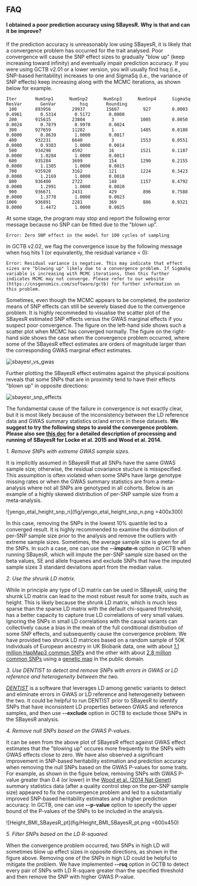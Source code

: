 ## FAQ

#### I obtained a poor prediction accuracy using SBayesR. Why is that and can it be improve?

If the prediction accuracy is unreasonably low using SBayesR, it is likely that a convergence problem has occurred for the trait analysed. Poor convergence will cause the SNP effect sizes to gradually "blow up" (keep increasing toward infinity) and eventually impair prediction accuracy. If you were using GCTB v2.01 or a lower version, you will usually find hsq (i.e., SNP-based heritability) increases to one and SigmaSq (i.e., the variance of SNP effects) keep increasing along with the MCMC iterations, as shown below for example. 

```
Iter       NumSnp1      NumSnp2      NumSnp3      NumSnp4      SigmaSq      ResVar       GenVar         hsq       Rounding
 100       893956        29937        15607         927        0.0003       0.4961       0.5314       0.5172       0.0000 
 200       915615        23804          3          1005        0.0050       0.0024       0.7879       0.9970       0.0024 
 300       927659        11282          1          1485        0.0188       0.0000       0.8639       1.0000       0.0017 
 400       932231        6640           3          1553        0.0551       0.0000       0.9383       1.0000       0.0014 
 500       934298        4592          16          1521        0.1187       0.0000       1.0284       1.0000       0.0013 
 600       935284        3699          154         1290        0.2155       0.0000       1.1305       1.0000       0.0015 
 700       935920        3162          121         1224        0.3423       0.0000       1.2169       1.0000       0.0018 
 800       936400        2722          148         1157        0.4792       0.0000       1.2991       1.0000       0.0020 
 900       936671        2431          429          896        0.7588       0.0000       1.3778       1.0000       0.0023 
1000       936891        2281          369          886        0.9321       0.0000       1.4472       1.0000       0.0025 
```

At some stage, the program may stop and report the following error message because no SNP can be fitted due to the "blown up".

```
Error: Zero SNP effect in the model for 100 cycles of sampling
```

In GCTB v2.02, we flag the convergence issue by the following message when hsq hits 1 (or equivalently, the residual variance < 0):

```
Error: Residual variance is negative. This may indicate that effect sizes are "blowing up" likely due to a convergence problem. If SigmaSq variable is increasing with MCMC iterations, then this further indicates MCMC may not converge. Please refer to our website (https://cnsgenomics.com/software/gctb) for further information on this problem.
```

Sometimes, even though the MCMC appears to be completed, the posterior means of SNP effects can still be severely biased due to the convergence problem. It is highly recommeded to visualise the scatter plot of the SBayesR estimated SNP effects versus the GWAS marginal effects if you suspect poor convergence. The figure on the left-hand side shows such a scatter plot when MCMC has converged normally. The figure on the right-hand side shows the case when the convergence problem occurred, where some of the SBayesR effect estimates are orders of magnitude larger than the corresponding GWAS marginal effect estimates.

![sbayesr_vs_gwas](fig/sbayesr_vs_gwas.png)

Further plotting the SBayesR effect estimates against the physical positions reveals that some SNPs that are in proximity tend to have their effects "blown up" in opposite directions:

![sbayesr_snp_effects](fig/sbayesr_snp_effects.png)

The fundamental cause of the failure in convergence is not exactly clear, but it is most likely because of the inconsistency between the LD reference data and GWAS summary statistics or/and errors in these datasets. **We suggest to try the following steps to avoid the convergence problem. Please also see [this doc](https://www.dropbox.com/sh/9aougeoxw4ygo8k/AAD6PT3a3ggv1-KYHytbeUNha?dl=0) for a detailed description of processing and running of SBayesR for Locke et al. 2015 and Wood et al. 2014.**

*1. Remove SNPs with extreme GWAS sample sizes.*

It is implicitly assumed in SBayesR that all SNPs have the same GWAS sample size; otherwise, the residual covariance stucture is misspecified. This assumption is often violated when some SNPs have large genotype missing rates or when the GWAS summary statistics are from a meta-analysis where not all SNPs are genotyped in all cohorts. Below is an example of a highly skewed distribution of per-SNP sample size from a meta-analysis.

![yengo_etal_height_snp_n](fig/yengo_etal_height_snp_n.png =400x300)

In this case, removing the SNPs in the lowest 10% quantile led to a converged result. It is highly recommended to examine the distribution of per-SNP sample size prior to the analysis and remove the outliers with extreme sample sizes. Sometimes, the average sample size is given for all the SNPs. In such a case, one can use the **--impute-n** option in GCTB when running SBayesR, which will impute the per-SNP sample size based on the beta values, SE and allele frquenes and exclude SNPs that have the imputed sample sizes 3 standard deviations apart from the median value.

*2. Use the shrunk LD matrix.*

While in principle any type of LD matrix can be used in SBayesR, using the shurnk LD matrix can lead to the most robust result for some traits, such as height. This is likely because the shrunk LD matrix, which is much less sparse than the sparse LD matrix with the default chi-squared threshold, has a better capacity to capture true LD correlations of very small values. Ignoring the SNPs in small LD correlations with the causal variants can collectively cause a bias in the mean of the full conditional distribution of some SNP effects, and subsequently cause the convergence problem. We have provided two shrunk LD matrices based on a random sample of 50K individuals of European ancestry in UK Biobank data, one with about [1.1 million HapMap3 common SNPs](https://zenodo.org/record/3350914#.XyFfnC17G8o) and the other with about [2.8 million common SNPs](https://zenodo.org/record/3375373#.XyFgOS17G8o) using a [genetic map](https://github.com/joepickrell/1000-genomes-genetic-maps) in the public domain.

*3. Use DENTIST to detect and remove SNPs with errors in GWAS or LD reference and heterogeneity between the two.*

[*DENTIST*](https://github.com/Yves-CHEN/DENTIST/) is a software that leverages LD among genetic variants to detect and eliminate errors in GWAS or LD reference and heterogeneity between the two. It could be helpful to run DENTIST prior to SBayesR to identify SNPs that have inconsistent LD properties between GWAS and reference samples, and then use **--exclude** option in GCTB to exclude those SNPs in the SBayesR analysis.

*4. Remove null SNPs based on the GWAS P-values.*

It can be seen from the above plot of SBayesR effect against GWAS effect estimates that the "blowing up" occures more frequently to the SNPs with GWAS effects close to zero. We have also observed a significant improvement in SNP-based heritability estimation and prediction accuracy when removing the null SNPs based on the GWAS P-values for some traits. For example, as shown in the figure below, removing SNPs with GWAS P-value greater than 0.4 (or lower) in the [Wood et al. (2014 Nat Genet)](https://www.nature.com/articles/ng.3097) summary statistics data (after a quality control step on the per-SNP sample size) appeared to fix the convergence problem and led to a substantially improved SNP-based heritability estimates and a higher prediction accuracy. In GCTB, one can use **--p-value** option to specify the upper bound of the P-values of the SNPs to be included in the analysis.

![Height_BMI_SBayesR_pt](fig/Height_BMI_SBayesR_pt.png =600x450)

*5. Filter SNPs based on the LD R-squared.*

When the convergence problem occurred, two SNPs in high LD will sometimes blow up effect sizes in opposite directions, as shown in the figure above. Removing one of the SNPs in high LD could be helpful to mitigate the problem. We have implemented **--rsq** option in GCTB to detect every pair of SNPs with LD R-square greater than the specified threshold and then remove the SNP with higher GWAS P-value.

